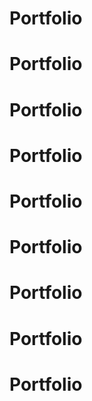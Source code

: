 # Portfolio
# Portfolio
# Portfolio
# Portfolio
# Portfolio
# Portfolio
# Portfolio
# Portfolio
# Portfolio
